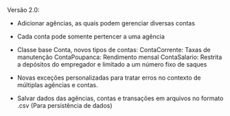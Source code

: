 Versão 2.0:

- Adicionar agências, as quais podem gerenciar diversas contas
- Cada conta pode somente pertencer a uma agência
- Classe base Conta, novos tipos de contas:
  ContaCorrente: Taxas de manutenção
  ContaPoupanca: Rendimento mensal
  ContaSalario: Restrita a depósitos do empregador e limitado a um número fixo de saques

- Novas exceções personalizadas para tratar erros no contexto de múltiplas agências e contas.
- Salvar dados das agências, contas e transações em arquivos no formato .csv
  (Para persistência de dados)
